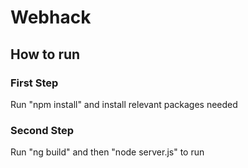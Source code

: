 # Webhack

## How to run

### First Step
Run "npm install" and install relevant packages needed

### Second Step
Run "ng build" and then "node server.js" to run
